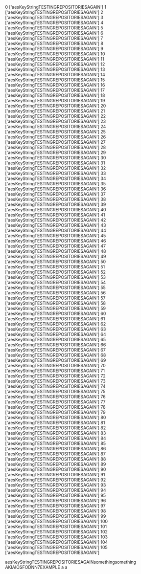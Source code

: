 0 ['aesKeyStringTESTINGREPOSITORIESAGAIN']
1 ['aesKeyStringTESTINGREPOSITORIESAGAIN']
2 ['aesKeyStringTESTINGREPOSITORIESAGAIN']
3 ['aesKeyStringTESTINGREPOSITORIESAGAIN']
4 ['aesKeyStringTESTINGREPOSITORIESAGAIN']
5 ['aesKeyStringTESTINGREPOSITORIESAGAIN']
6 ['aesKeyStringTESTINGREPOSITORIESAGAIN']
7 ['aesKeyStringTESTINGREPOSITORIESAGAIN']
8 ['aesKeyStringTESTINGREPOSITORIESAGAIN']
9 ['aesKeyStringTESTINGREPOSITORIESAGAIN']
10 ['aesKeyStringTESTINGREPOSITORIESAGAIN']
11 ['aesKeyStringTESTINGREPOSITORIESAGAIN']
12 ['aesKeyStringTESTINGREPOSITORIESAGAIN']
13 ['aesKeyStringTESTINGREPOSITORIESAGAIN']
14 ['aesKeyStringTESTINGREPOSITORIESAGAIN']
15 ['aesKeyStringTESTINGREPOSITORIESAGAIN']
16 ['aesKeyStringTESTINGREPOSITORIESAGAIN']
17 ['aesKeyStringTESTINGREPOSITORIESAGAIN']
18 ['aesKeyStringTESTINGREPOSITORIESAGAIN']
19 ['aesKeyStringTESTINGREPOSITORIESAGAIN']
20 ['aesKeyStringTESTINGREPOSITORIESAGAIN']
21 ['aesKeyStringTESTINGREPOSITORIESAGAIN']
22 ['aesKeyStringTESTINGREPOSITORIESAGAIN']
23 ['aesKeyStringTESTINGREPOSITORIESAGAIN']
24 ['aesKeyStringTESTINGREPOSITORIESAGAIN']
25 ['aesKeyStringTESTINGREPOSITORIESAGAIN']
26 ['aesKeyStringTESTINGREPOSITORIESAGAIN']
27 ['aesKeyStringTESTINGREPOSITORIESAGAIN']
28 ['aesKeyStringTESTINGREPOSITORIESAGAIN']
29 ['aesKeyStringTESTINGREPOSITORIESAGAIN']
30 ['aesKeyStringTESTINGREPOSITORIESAGAIN']
31 ['aesKeyStringTESTINGREPOSITORIESAGAIN']
32 ['aesKeyStringTESTINGREPOSITORIESAGAIN']
33 ['aesKeyStringTESTINGREPOSITORIESAGAIN']
34 ['aesKeyStringTESTINGREPOSITORIESAGAIN']
35 ['aesKeyStringTESTINGREPOSITORIESAGAIN']
36 ['aesKeyStringTESTINGREPOSITORIESAGAIN']
37 ['aesKeyStringTESTINGREPOSITORIESAGAIN']
38 ['aesKeyStringTESTINGREPOSITORIESAGAIN']
39 ['aesKeyStringTESTINGREPOSITORIESAGAIN']
40 ['aesKeyStringTESTINGREPOSITORIESAGAIN']
41 ['aesKeyStringTESTINGREPOSITORIESAGAIN']
42 ['aesKeyStringTESTINGREPOSITORIESAGAIN']
43 ['aesKeyStringTESTINGREPOSITORIESAGAIN']
44 ['aesKeyStringTESTINGREPOSITORIESAGAIN']
45 ['aesKeyStringTESTINGREPOSITORIESAGAIN']
46 ['aesKeyStringTESTINGREPOSITORIESAGAIN']
47 ['aesKeyStringTESTINGREPOSITORIESAGAIN']
48 ['aesKeyStringTESTINGREPOSITORIESAGAIN']
49 ['aesKeyStringTESTINGREPOSITORIESAGAIN']
50 ['aesKeyStringTESTINGREPOSITORIESAGAIN']
51 ['aesKeyStringTESTINGREPOSITORIESAGAIN']
52 ['aesKeyStringTESTINGREPOSITORIESAGAIN']
53 ['aesKeyStringTESTINGREPOSITORIESAGAIN']
54 ['aesKeyStringTESTINGREPOSITORIESAGAIN']
55 ['aesKeyStringTESTINGREPOSITORIESAGAIN']
56 ['aesKeyStringTESTINGREPOSITORIESAGAIN']
57 ['aesKeyStringTESTINGREPOSITORIESAGAIN']
58 ['aesKeyStringTESTINGREPOSITORIESAGAIN']
59 ['aesKeyStringTESTINGREPOSITORIESAGAIN']
60 ['aesKeyStringTESTINGREPOSITORIESAGAIN']
61 ['aesKeyStringTESTINGREPOSITORIESAGAIN']
62 ['aesKeyStringTESTINGREPOSITORIESAGAIN']
63 ['aesKeyStringTESTINGREPOSITORIESAGAIN']
64 ['aesKeyStringTESTINGREPOSITORIESAGAIN']
65 ['aesKeyStringTESTINGREPOSITORIESAGAIN']
66 ['aesKeyStringTESTINGREPOSITORIESAGAIN']
67 ['aesKeyStringTESTINGREPOSITORIESAGAIN']
68 ['aesKeyStringTESTINGREPOSITORIESAGAIN']
69 ['aesKeyStringTESTINGREPOSITORIESAGAIN']
70 ['aesKeyStringTESTINGREPOSITORIESAGAIN']
71 ['aesKeyStringTESTINGREPOSITORIESAGAIN']
72 ['aesKeyStringTESTINGREPOSITORIESAGAIN']
73 ['aesKeyStringTESTINGREPOSITORIESAGAIN']
74 ['aesKeyStringTESTINGREPOSITORIESAGAIN']
75 ['aesKeyStringTESTINGREPOSITORIESAGAIN']
76 ['aesKeyStringTESTINGREPOSITORIESAGAIN']
77 ['aesKeyStringTESTINGREPOSITORIESAGAIN']
78 ['aesKeyStringTESTINGREPOSITORIESAGAIN']
79 ['aesKeyStringTESTINGREPOSITORIESAGAIN']
80 ['aesKeyStringTESTINGREPOSITORIESAGAIN']
81 ['aesKeyStringTESTINGREPOSITORIESAGAIN']
82 ['aesKeyStringTESTINGREPOSITORIESAGAIN']
83 ['aesKeyStringTESTINGREPOSITORIESAGAIN']
84 ['aesKeyStringTESTINGREPOSITORIESAGAIN']
85 ['aesKeyStringTESTINGREPOSITORIESAGAIN']
86 ['aesKeyStringTESTINGREPOSITORIESAGAIN']
87 ['aesKeyStringTESTINGREPOSITORIESAGAIN']
88 ['aesKeyStringTESTINGREPOSITORIESAGAIN']
89 ['aesKeyStringTESTINGREPOSITORIESAGAIN']
90 ['aesKeyStringTESTINGREPOSITORIESAGAIN']
91 ['aesKeyStringTESTINGREPOSITORIESAGAIN']
92 ['aesKeyStringTESTINGREPOSITORIESAGAIN']
93 ['aesKeyStringTESTINGREPOSITORIESAGAIN']
94 ['aesKeyStringTESTINGREPOSITORIESAGAIN']
95 ['aesKeyStringTESTINGREPOSITORIESAGAIN']
96 ['aesKeyStringTESTINGREPOSITORIESAGAIN']
97 ['aesKeyStringTESTINGREPOSITORIESAGAIN']
98 ['aesKeyStringTESTINGREPOSITORIESAGAIN']
99 ['aesKeyStringTESTINGREPOSITORIESAGAIN']
100 ['aesKeyStringTESTINGREPOSITORIESAGAIN']
101 ['aesKeyStringTESTINGREPOSITORIESAGAIN']
102 ['aesKeyStringTESTINGREPOSITORIESAGAIN']
103 ['aesKeyStringTESTINGREPOSITORIESAGAIN']
104 ['aesKeyStringTESTINGREPOSITORIESAGAIN']
105 ['aesKeyStringTESTINGREPOSITORIESAGAIN']

aesKeyStringTESTINGREPOSITORIESAGAINsomethingsomething
AKIAIOSFODNN7EXAMPLE a a

